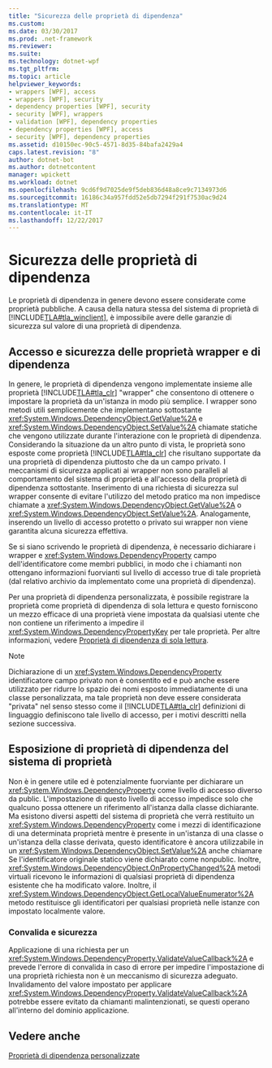 ```yaml
---
title: "Sicurezza delle proprietà di dipendenza"
ms.custom: 
ms.date: 03/30/2017
ms.prod: .net-framework
ms.reviewer: 
ms.suite: 
ms.technology: dotnet-wpf
ms.tgt_pltfrm: 
ms.topic: article
helpviewer_keywords:
- wrappers [WPF], access
- wrappers [WPF], security
- dependency properties [WPF], security
- security [WPF], wrappers
- validation [WPF], dependency properties
- dependency properties [WPF], access
- security [WPF], dependency properties
ms.assetid: d10150ec-90c5-4571-8d35-84bafa2429a4
caps.latest.revision: "8"
author: dotnet-bot
ms.author: dotnetcontent
manager: wpickett
ms.workload: dotnet
ms.openlocfilehash: 9cd6f9d7025de9f5deb836d48a8ce9c7134973d6
ms.sourcegitcommit: 16186c34a957fdd52e5db7294f291f7530ac9d24
ms.translationtype: MT
ms.contentlocale: it-IT
ms.lasthandoff: 12/22/2017
---
```

# <a name="dependency-property-security"></a>Sicurezza delle proprietà di dipendenza
Le proprietà di dipendenza in genere devono essere considerate come proprietà pubbliche. A causa della natura stessa del sistema di proprietà di [!INCLUDE[TLA#tla_winclient](../../../../includes/tlasharptla-winclient-md.md)], è impossibile avere delle garanzie di sicurezza sul valore di una proprietà di dipendenza.  
  
  
<a name="AccessSecurity"></a>   
## <a name="access-and-security-of-wrappers-and-dependency-properties"></a>Accesso e sicurezza delle proprietà wrapper e di dipendenza  
 In genere, le proprietà di dipendenza vengono implementate insieme alle proprietà [!INCLUDE[TLA#tla_clr](../../../../includes/tlasharptla-clr-md.md)] "wrapper" che consentono di ottenere o impostare la proprietà da un'istanza in modo più semplice. I wrapper sono metodi utili semplicemente che implementano sottostante <xref:System.Windows.DependencyObject.GetValue%2A> e <xref:System.Windows.DependencyObject.SetValue%2A> chiamate statiche che vengono utilizzate durante l'interazione con le proprietà di dipendenza. Considerando la situazione da un altro punto di vista, le proprietà sono esposte come proprietà [!INCLUDE[TLA#tla_clr](../../../../includes/tlasharptla-clr-md.md)] che risultano supportate da una proprietà di dipendenza piuttosto che da un campo privato. I meccanismi di sicurezza applicati ai wrapper non sono paralleli al comportamento del sistema di proprietà e all'accesso della proprietà di dipendenza sottostante. Inserimento di una richiesta di sicurezza sul wrapper consente di evitare l'utilizzo del metodo pratico ma non impedisce chiamate a <xref:System.Windows.DependencyObject.GetValue%2A> o <xref:System.Windows.DependencyObject.SetValue%2A>. Analogamente, inserendo un livello di accesso protetto o privato sui wrapper non viene garantita alcuna sicurezza effettiva.  
  
 Se si siano scrivendo le proprietà di dipendenza, è necessario dichiarare i wrapper e <xref:System.Windows.DependencyProperty> campo dell'identificatore come membri pubblici, in modo che i chiamanti non ottengano informazioni fuorvianti sul livello di accesso true di tale proprietà (dal relativo archivio da implementato come una proprietà di dipendenza).  
  
 Per una proprietà di dipendenza personalizzata, è possibile registrare la proprietà come proprietà di dipendenza di sola lettura e questo forniscono un mezzo efficace di una proprietà viene impostata da qualsiasi utente che non contiene un riferimento a impedire il <xref:System.Windows.DependencyPropertyKey> per tale proprietà. Per altre informazioni, vedere [Proprietà di dipendenza di sola lettura](../../../../docs/framework/wpf/advanced/read-only-dependency-properties.md).  
  
> [!NOTE]
>  Dichiarazione di un <xref:System.Windows.DependencyProperty> identificatore campo privato non è consentito ed e può anche essere utilizzato per ridurre lo spazio dei nomi esposto immediatamente di una classe personalizzata, ma tale proprietà non deve essere considerata "privata" nel senso stesso come il [!INCLUDE[TLA#tla_clr](../../../../includes/tlasharptla-clr-md.md)] definizioni di linguaggio definiscono tale livello di accesso, per i motivi descritti nella sezione successiva.  
  
<a name="PropertySystemExposure"></a>   
## <a name="property-system-exposure-of-dependency-properties"></a>Esposizione di proprietà di dipendenza del sistema di proprietà  
 Non è in genere utile ed è potenzialmente fuorviante per dichiarare un <xref:System.Windows.DependencyProperty> come livello di accesso diverso da public. L'impostazione di questo livello di accesso impedisce solo che qualcuno possa ottenere un riferimento all'istanza dalla classe dichiarante. Ma esistono diversi aspetti del sistema di proprietà che verrà restituito un <xref:System.Windows.DependencyProperty> come i mezzi di identificazione di una determinata proprietà mentre è presente in un'istanza di una classe o un'istanza della classe derivata, questo identificatore è ancora utilizzabile in un <xref:System.Windows.DependencyObject.SetValue%2A> anche chiamare Se l'identificatore originale statico viene dichiarato come nonpublic. Inoltre, <xref:System.Windows.DependencyObject.OnPropertyChanged%2A> metodi virtuali ricevono le informazioni di qualsiasi proprietà di dipendenza esistente che ha modificato valore. Inoltre, il <xref:System.Windows.DependencyObject.GetLocalValueEnumerator%2A> metodo restituisce gli identificatori per qualsiasi proprietà nelle istanze con impostato localmente valore.  
  
### <a name="validation-and-security"></a>Convalida e sicurezza  
 Applicazione di una richiesta per un <xref:System.Windows.DependencyProperty.ValidateValueCallback%2A> e prevede l'errore di convalida in caso di errore per impedire l'impostazione di una proprietà richiesta non è un meccanismo di sicurezza adeguato. Invalidamento del valore impostato per applicare <xref:System.Windows.DependencyProperty.ValidateValueCallback%2A> potrebbe essere evitato da chiamanti malintenzionati, se questi operano all'interno del dominio applicazione.  
  
## <a name="see-also"></a>Vedere anche  
 [Proprietà di dipendenza personalizzate](../../../../docs/framework/wpf/advanced/custom-dependency-properties.md)
